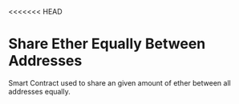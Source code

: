 <<<<<<< HEAD
# Share Ether Equally Between Addresses

Smart Contract used to share an given amount of ether between all addresses equally.